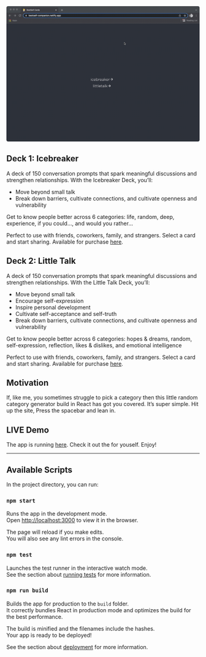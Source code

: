 ![bestself companion app](./assets/images/bestself-companion.gif)

## Deck 1: Icebreaker

A deck of 150 conversation prompts that spark meaningful discussions and strengthen relationships. With the Icebreaker Deck, you’ll:

- Move beyond small talk
- Break down barriers, cultivate connections, and cultivate openness and vulnerability

Get to know people better across 6 categories: life, random, deep, experience, if you could…, and would you rather...

Perfect to use with friends, coworkers, family, and strangers. Select a card and start sharing.
Available for purchase [here](https://bestself.co/products/icebreaker-deck).

## Deck 2: Little Talk

A deck of 150 conversation prompts that spark meaningful discussions and strengthen relationships. With the Little Talk Deck, you’ll:

- Move beyond small talk
- Encourage self-expression
- Inspire personal development
- Cultivate self-acceptance and self-truth
- Break down barriers, cultivate connections, and cultivate openness and vulnerability

Get to know people better across 6 categories: hopes & dreams, random, self-expression, reflection, likes & dislikes, and emotional intelligence

Perfect to use with friends, coworkers, family, and strangers. Select a card and start sharing.
Available for purchase [here](https://bestself.co/products/little-talk-deck).

## Motivation

If, like me, you sometimes struggle to pick a category then this little random category generator build in React has got you covered. It’s super simple. Hit up the site, Press the spacebar and lean in. 

## LIVE Demo
The app is running [here](https://bestself-companion.netlify.app/). Check it out the for youself. Enjoy!

---

## Available Scripts

In the project directory, you can run:

### `npm start`

Runs the app in the development mode.\
Open [http://localhost:3000](http://localhost:3000) to view it in the browser.

The page will reload if you make edits.\
You will also see any lint errors in the console.

### `npm test`

Launches the test runner in the interactive watch mode.\
See the section about [running tests](https://facebook.github.io/create-react-app/docs/running-tests) for more information.

### `npm run build`

Builds the app for production to the `build` folder.\
It correctly bundles React in production mode and optimizes the build for the best performance.

The build is minified and the filenames include the hashes.\
Your app is ready to be deployed!

See the section about [deployment](https://facebook.github.io/create-react-app/docs/deployment) for more information.
